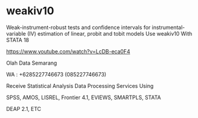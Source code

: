 # weakiv10
Weak-instrument-robust tests and confidence intervals for instrumental-variable (IV) estimation of linear, probit and tobit models Use weakiv10 With STATA 18

https://www.youtube.com/watch?v=LcDB-eca0F4

Olah Data Semarang

WA : +6285227746673 (085227746673)

Receive Statistical Analysis Data Processing Services Using

SPSS, AMOS, LISREL, Frontier 4.1, EVIEWS, SMARTPLS, STATA

DEAP 2.1, ETC
